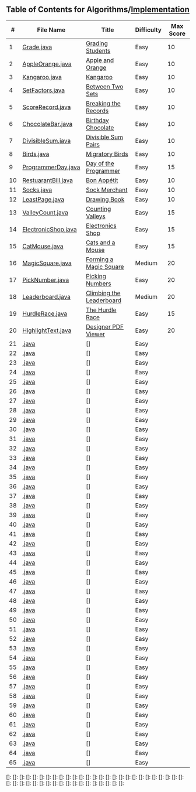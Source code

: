 ## Table of Contents for Algorithms/[Implementation](https://www.hackerrank.com/domains/algorithms?filters%5Bsubdomains%5D%5B%5D=implementation)

| #  | File Name                                  | Title                      | Difficulty | Max Score |
| -- | ------------------------------------------ | -------------------------- | ---------- | --------- |
| 1  | [Grade.java](Grade.java)                   | [Grading Students]         | Easy       | 10        |
| 2  | [AppleOrange.java](AppleOrange.java)       | [Apple and Orange]         | Easy       | 10        |
| 3  | [Kangaroo.java](Kangaroo.java)             | [Kangaroo]                 | Easy       | 10        |
| 4  | [SetFactors.java](SetFactors.java)         | [Between Two Sets]         | Easy       | 10        |
| 5  | [ScoreRecord.java](ScoreRecord.java)       | [Breaking the Records]     | Easy       | 10        |
| 6  | [ChocolateBar.java](ChocolateBar.java)     | [Birthday Chocolate]       | Easy       | 10        |
| 7  | [DivisibleSum.java](DivisibleSum.java)     | [Divisible Sum Pairs]      | Easy       | 10        |
| 8  | [Birds.java](Birds.java)                   | [Migratory Birds]          | Easy       | 10        |
| 9  | [ProgrammerDay.java](ProgrammerDay.java)   | [Day of the Programmer]    | Easy       | 15        |
| 10 | [RestuarantBill.java](RestuarantBill.java) | [Bon Appétit]              | Easy       | 10        |
| 11 | [Socks.java](Socks.java)                   | [Sock Merchant]            | Easy       | 10        |
| 12 | [LeastPage.java](LeastPage.java)           | [Drawing Book]             | Easy       | 10        |
| 13 | [ValleyCount.java](ValleyCount.java)       | [Counting Valleys]         | Easy       | 15        |
| 14 | [ElectronicShop.java](ElectronicShop.java) | [Electronics Shop]         | Easy       | 15        |
| 15 | [CatMouse.java](CatMouse.java)             | [Cats and a Mouse]         | Easy       | 15        |
| 16 | [MagicSquare.java](MagicSquare.java)       | [Forming a Magic Square]   | Medium     | 20        |
| 17 | [PickNumber.java](PickNumber.java)         | [Picking Numbers]          | Easy       | 20        |
| 18 | [Leaderboard.java](Leaderboard.java)       | [Climbing the Leaderboard] | Medium     | 20        |
| 19 | [HurdleRace.java](HurdleRace.java)         | [The Hurdle Race]          | Easy       | 15        |
| 20 | [HighlightText.java](HighlightText.java)   | [Designer PDF Viewer]      | Easy       | 20        |
| 21 | [.java](.java)     | []        | Easy       |         |
| 22 | [.java](.java)     | []        | Easy       |         |
| 23 | [.java](.java)     | []        | Easy       |         |
| 24 | [.java](.java)     | []        | Easy       |         |
| 25 | [.java](.java)     | []        | Easy       |         |
| 26 | [.java](.java)     | []        | Easy       |         |
| 27 | [.java](.java)     | []        | Easy       |         |
| 28 | [.java](.java)     | []        | Easy       |         |
| 29 | [.java](.java)     | []        | Easy       |         |
| 30 | [.java](.java)     | []        | Easy       |         |
| 31 | [.java](.java)     | []        | Easy       |         |
| 32 | [.java](.java)     | []        | Easy       |         |
| 33 | [.java](.java)     | []        | Easy       |         |
| 34 | [.java](.java)     | []        | Easy       |         |
| 35 | [.java](.java)     | []        | Easy       |         |
| 36 | [.java](.java)     | []        | Easy       |         |
| 37 | [.java](.java)     | []        | Easy       |         |
| 38 | [.java](.java)     | []        | Easy       |         |
| 39 | [.java](.java)     | []        | Easy       |         |
| 40 | [.java](.java)     | []        | Easy       |         |
| 41 | [.java](.java)     | []        | Easy       |         |
| 42 | [.java](.java)     | []        | Easy       |         |
| 43 | [.java](.java)     | []        | Easy       |         |
| 44 | [.java](.java)     | []        | Easy       |         |
| 45 | [.java](.java)     | []        | Easy       |         |
| 46 | [.java](.java)     | []        | Easy       |         |
| 47 | [.java](.java)     | []        | Easy       |         |
| 48 | [.java](.java)     | []        | Easy       |         |
| 49 | [.java](.java)     | []        | Easy       |         |
| 50 | [.java](.java)     | []        | Easy       |         |
| 51 | [.java](.java)     | []        | Easy       |         |
| 52 | [.java](.java)     | []        | Easy       |         |
| 53 | [.java](.java)     | []        | Easy       |         |
| 54 | [.java](.java)     | []        | Easy       |         |
| 55 | [.java](.java)     | []        | Easy       |         |
| 56 | [.java](.java)     | []        | Easy       |         |
| 57 | [.java](.java)     | []        | Easy       |         |
| 58 | [.java](.java)     | []        | Easy       |         |
| 59 | [.java](.java)     | []        | Easy       |         |
| 60 | [.java](.java)     | []        | Easy       |         |
| 61 | [.java](.java)     | []        | Easy       |         |
| 62 | [.java](.java)     | []        | Easy       |         |
| 63 | [.java](.java)     | []        | Easy       |         |
| 64 | [.java](.java)     | []        | Easy       |         |
| 65 | [.java](.java)     | []        | Easy       |         |

[Grading Students]: https://www.hackerrank.com/challenges/grading/problem
[Apple and Orange]: https://www.hackerrank.com/challenges/apple-and-orange/problem
[Kangaroo]: https://www.hackerrank.com/challenges/kangaroo/problem
[Between Two Sets]: https://www.hackerrank.com/challenges/between-two-sets/problem
[Breaking the Records]: https://www.hackerrank.com/challenges/breaking-best-and-worst-records/problem
[Birthday Chocolate]: https://www.hackerrank.com/challenges/the-birthday-bar/problem
[Divisible Sum Pairs]: https://www.hackerrank.com/challenges/divisible-sum-pairs/problem
[Migratory Birds]: https://www.hackerrank.com/challenges/migratory-birds/problem
[Day of the Programmer]: https://www.hackerrank.com/challenges/day-of-the-programmer/problem
[Bon Appétit]: https://www.hackerrank.com/challenges/bon-appetit/problem
[Sock Merchant]: https://www.hackerrank.com/challenges/sock-merchant/problem
[Drawing Book]: https://www.hackerrank.com/challenges/drawing-book/problem
[Counting Valleys]: https://www.hackerrank.com/challenges/counting-valleys/problem
[Electronics Shop]: https://www.hackerrank.com/challenges/electronics-shop/problem
[Cats and a Mouse]: https://www.hackerrank.com/challenges/cats-and-a-mouse/problem
[Forming a Magic Square]: https://www.hackerrank.com/challenges/magic-square-forming/problem
[Picking Numbers]: https://www.hackerrank.com/challenges/picking-numbers/problem
[Climbing the Leaderboard]: https://www.hackerrank.com/challenges/climbing-the-leaderboard/problem
[The Hurdle Race]: https://www.hackerrank.com/challenges/the-hurdle-race/problem
[Designer PDF Viewer]: https://www.hackerrank.com/challenges/designer-pdf-viewer/problem
[]: 
[]: 
[]: 
[]: 
[]: 
[]: 
[]: 
[]: 
[]: 
[]: 
[]: 
[]: 
[]: 
[]: 
[]: 
[]: 
[]: 
[]: 
[]: 
[]: 
[]: 
[]: 
[]: 
[]: 
[]: 
[]: 
[]: 
[]: 
[]: 
[]: 
[]: 
[]: 
[]: 
[]: 
[]: 
[]: 
[]: 
[]: 
[]: 
[]: 
[]: 
[]: 
[]: 
[]: 
[]: 
